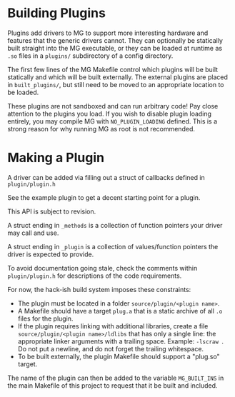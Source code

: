 # Building Plugins

Plugins add drivers to MG to support more interesting hardware and features that the generic drivers cannot. They can optionally be statically built straight into the MG executable, or they can be loaded at runtime as `.so` files in a `plugins/` subdirectory of a config directory.

The first few lines of the MG Makefile control which plugins will be built statically and which will be built externally. The external plugins are placed in `built_plugins/`, but still need to be moved to an appropriate location to be loaded.

These plugins are not sandboxed and can run arbitrary code! Pay close attention to the plugins you load. If you wish to disable plugin loading entirely, you may compile MG with `NO_PLUGIN_LOADING` defined. This is a strong reason for why running MG as root is not recommended.


# Making a Plugin

A driver can be added via filling out a struct of callbacks defined in `plugin/plugin.h`

See the example plugin to get a decent starting point for a plugin.

This API is subject to revision.

A struct ending in `_methods` is a collection of function pointers your driver may call and use.

A struct ending in `_plugin` is a collection of values/function pointers the driver is expected to provide.

To avoid documentation going stale, check the comments within `plugin/plugin.h` for descriptions of the code requirements.

For now, the hack-ish build system imposes these constraints:

* The plugin  must be located in a folder `source/plugin/<plugin name>`.
* A Makefile should have a target `plug.a` that is a static archive of all `.o` files for the plugin.
* If the plugin requires linking with additional libraries, create a file `source/plugin/<plugin name>/ldlibs` that has only a single line: the appropriate linker arguments with a trailing space.   Example: `-lscraw `. Do not put a newline, and do not forget the trailing whitespace.
* To be built externally, the plugin Makefile should support a "plug.so" target.


The name of the plugin can then be added to the variable `MG_BUILT_INS` in the main Makefile of this project to request that it be built and included.
